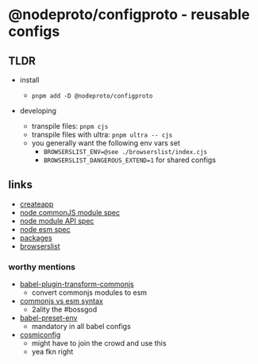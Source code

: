 # @nodeproto/configproto - reusable configs

## TLDR

- install
  - `pnpm add -D @nodeproto/configproto`

- developing
  - transpile files: `pnpm cjs`
  - transpile files with ultra: `pnpm ultra -- cjs`
  - you generally want the following env vars set
    - `BROWSERSLIST_ENV=@see ./browserslist/index.cjs`
    - `BROWSERSLIST_DANGEROUS_EXTEND=1` for shared configs

## links

- [createapp](https://createapp.dev/webpack/no-library)
- [node commonJS module spec](https://nodejs.org/api/modules.html)
- [node module API spec](https://nodejs.org/api/module.html)
- [node esm spec](https://nodejs.org/api/esm.html)
- [packages](https://nodejs.org/api/packages.html)
- [browserslist](https://github.com/browserslist/browserslist)

### worthy mentions

- [babel-plugin-transform-commonjs](https://github.com/tbranyen/babel-plugin-transform-commonjs)
  - convert commonjs modules to esm
- [commonjs vs esm syntax](https://2ality.com/2015/12/babel-commonjs.html)
  - 2ality the #bossgod
- [babel-preset-env](https://babeljs.io/docs/en/babel-preset-env)
  - mandatory in all babel configs
- [cosmiconfig](https://github.com/davidtheclark/cosmiconfig)
  - might have to join the crowd and use this
  - yea fkn right
